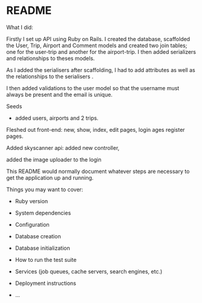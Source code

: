 # README

What I did:

Firstly I set up API using Ruby on Rails. I created the database, scaffolded the User, Trip, Airport and Comment models and created two join tables; one for the user-trip and another for the airport-trip.  I then added serializers and relationships to theses models.  

As I added the serialisers after scaffolding, I had to add attributes as well as the relationships to the serialisers .

I then added validations to the user model so that the username must always be present and the email is unique.

Seeds
  - added users, airports and 2 trips.

Fleshed out front-end: new, show, index, edit pages, login ages register pages.

Added skyscanner api:  added new controller,

added the image uploader to the login

This README would normally document whatever steps are necessary to get the
application up and running.

Things you may want to cover:

* Ruby version

* System dependencies

* Configuration

* Database creation

* Database initialization

* How to run the test suite

* Services (job queues, cache servers, search engines, etc.)

* Deployment instructions

* ...
